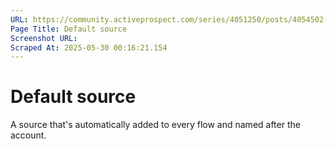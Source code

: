```yaml
---
URL: https://community.activeprospect.com/series/4051250/posts/4054502-activeprospect-product-glossary
Page Title: Default source
Screenshot URL: 
Scraped At: 2025-05-30 00:16:21.154
---
```


# Default source

A source that's automatically added to every flow and named after the account.